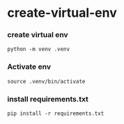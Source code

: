# create-virtual-env
### create virtual env

    python -m venv .venv

### Activate env

    source .venv/bin/activate

### install requirements.txt

    pip install -r requirements.txt
